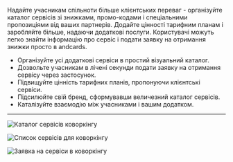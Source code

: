 Надайте учасникам спільноти більше клієнтських переваг - організуйте каталог сервісів зі знижками, промо-кодами і спеціальними пропозиціями від ваших партнерів. Додайте цінності тарифним планам і заробляйте більше, надаючи додаткові послуги. Користувачі можуть легко знайти інформацію про сервіс і подати заявку на отримання знижки просто в andcards.

- Організуйте усі додаткові сервіси в простий візуальний каталог.
- Дозвольте учасникам в лічені секунди подати заявку на отримання сервісу через застосунок.
- Підвищуйте цінність тарифних планів, пропонуючи клієнтські сервіси.
- Підсилюйте свій бренд, сформувавши величезний каталог сервісів.
- Каталізуйте взаємодію між учасниками і вашим додатком.

---

![Каталог сервісів коворкінгу](https://s3.ap-northeast-2.amazonaws.com/marketing.feature.andcards.com/benefit-category.jpg)


![Список сервісів для коворкінгу](https://s3.ap-northeast-2.amazonaws.com/marketing.feature.andcards.com/benefit-list.jpg)


![Заявка на сервіси в коворкінгу](https://s3.ap-northeast-2.amazonaws.com/marketing.feature.andcards.com/benefit-application.jpg)